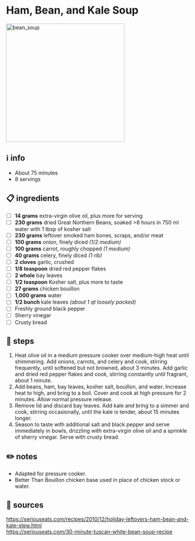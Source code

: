 # Ham, Bean, and Kale Soup  
<img src="https://www.seriouseats.com/thmb/BIS_nKyvhZnGmlgKMw-fxgltTN0=/880x0/filters:no_upscale():max_bytes(150000):strip_icc():format(webp)/__opt__aboutcom__coeus__resources__content_migration__serious_eats__seriouseats.com__2018__02__tuscan-white-bean-soup-kenji-b8a1393168304f0995d48c3d373ba983.jpg" alt="bean_soup" width="320"/>  

## ℹ️ info  
* About 75 minutes  
* 8 servings  

## 📋 ingredients  
- [ ] **14	grams**	extra-virgin olive oil, plus more for serving
- [ ] **230	grams**	dried Great Northern Beans, soaked >8 hours in 750 ml water with 1 tbsp of kosher salt
- [ ] **230	grams**	leftover smoked ham bones, scraps, and/or meat
- [ ] **100	grams**	onion, finely diced *(1/2 medium)*
- [ ] **100	grams**	carrot, roughly chopped *(1 medium)*
- [ ] **40	grams**	celery, finely diced *(1 rib)*
- [ ] **2	cloves**	garlic, crushed
- [ ] **1/8	teaspoon**	dried red pepper flakes
- [ ] **2	whole**	bay leaves
- [ ] **1/2	teaspoon**	Kosher salt, plus more to taste
- [ ] **27	grams**	chicken bouillon
- [ ] **1,000	grams**	water
- [ ] **1/2	bunch**	kale leaves *(about 1 qt loosely packed)*
- [ ] Freshly ground black pepper
- [ ] Sherry vinegar
- [ ]	Crusty bread

## 🔪 steps  
1. Heat olive oil in a medium pressure cooker over medium-high heat until shimmering. Add onions, carrots, and celery and cook, stirring frequently, until softened but not browned, about 3 minutes. Add garlic and dried red pepper flakes and cook, stirring constantly until fragrant, about 1 minute.
2. Add beans, ham, bay leaves, kosher salt, bouillon, and water. Increase heat to high, and bring to a boil. Cover and cook at high pressure for 2 minutes. Allow normal pressure release.
3. Remove lid and discard bay leaves. Add kale and bring to a simmer and cook, stirring occasionally, until the kale is tender, about 15 minutes longer.
4. Season to taste with additional salt and black pepper and serve immediately in bowls, drizzling with extra-virgin olive oil and a sprinkle of sherry vinegar. Serve with crusty bread.

## ✏️ notes  
* Adapted for pressure cooker.
* Better Than Bouillon chicken base used in place of chicken stock or water.

## 🔗 sources  
https://seriouseats.com/recipes/2010/12/holiday-leftovers-ham-bean-and-kale-stew.html  
https://seriouseats.com/30-minute-tuscan-white-bean-soup-recipe  

